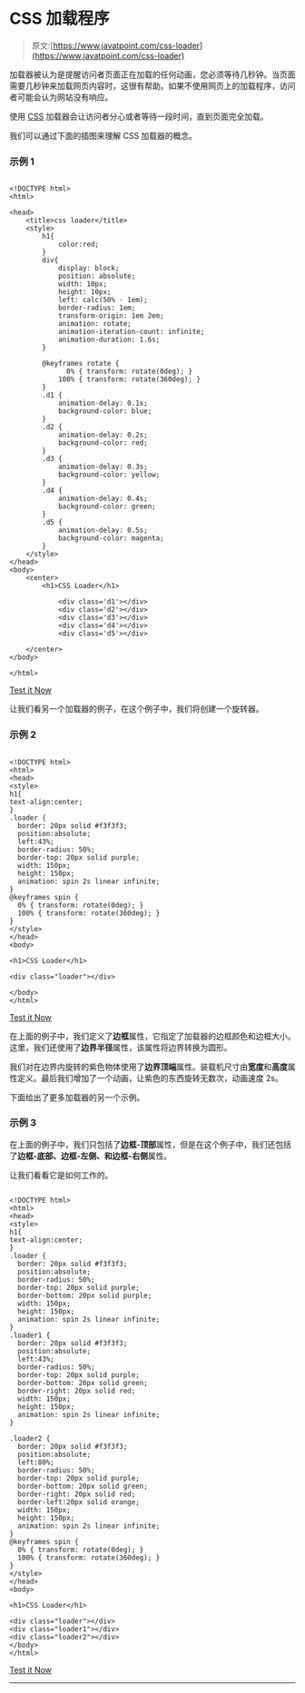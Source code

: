 # CSS 加载程序

> 原文:[https://www.javatpoint.com/css-loader](https://www.javatpoint.com/css-loader)

加载器被认为是提醒访问者页面正在加载的任何动画，您必须等待几秒钟。当页面需要几秒钟来加载网页内容时，这很有帮助。如果不使用网页上的加载程序，访问者可能会认为网站没有响应。

使用 [CSS](https://javatpoint.com/css-tutorial) 加载器会让访问者分心或者等待一段时间，直到页面完全加载。

我们可以通过下面的插图来理解 CSS 加载器的概念。

### 示例 1

```

<!DOCTYPE html> 
<html> 

<head> 
    <title>css loader</title> 
    <style> 
        h1{ 
            color:red; 
        } 
        div{ 
            display: block; 
            position: absolute; 
            width: 10px; 
            height: 10px; 
            left: calc(50% - 1em); 
            border-radius: 1em; 
            transform-origin: 1em 2em; 
            animation: rotate; 
            animation-iteration-count: infinite; 
            animation-duration: 1.6s; 
        } 

        @keyframes rotate { 
              0% { transform: rotate(0deg); }
			100% { transform: rotate(360deg); } 
        } 
        .d1 { 
            animation-delay: 0.1s; 
            background-color: blue; 
        } 
        .d2 { 
            animation-delay: 0.2s; 
            background-color: red; 
        } 
        .d3 { 
            animation-delay: 0.3s; 
            background-color: yellow; 
        } 
        .d4 { 
            animation-delay: 0.4s; 
            background-color: green; 
        } 
        .d5 { 
            animation-delay: 0.5s; 
            background-color: magenta; 
        } 
    </style> 
</head> 
<body> 
    <center>  
        <h1>CSS Loader</h1> 

            <div class='d1'></div> 
            <div class='d2'></div> 
            <div class='d3'></div> 
            <div class='d4'></div> 
            <div class='d5'></div> 

    </center> 
</body> 

</html>

```

[Test it Now](https://www.javatpoint.com/oprweb/test.jsp?filename=cssLoader1)

让我们看另一个加载器的例子，在这个例子中，我们将创建一个旋转器。

### 示例 2

```

<!DOCTYPE html>
<html>
<head>
<style>
h1{
text-align:center;
}
.loader {
  border: 20px solid #f3f3f3;
  position:absolute;
  left:43%;
  border-radius: 50%;
  border-top: 20px solid purple;
  width: 150px;
  height: 150px;
  animation: spin 2s linear infinite;
}
@keyframes spin {
  0% { transform: rotate(0deg); }
  100% { transform: rotate(360deg); }
}
</style>
</head>
<body>

<h1>CSS Loader</h1>

<div class="loader"></div>

</body>
</html>

```

[Test it Now](https://www.javatpoint.com/oprweb/test.jsp?filename=cssLoader2)

在上面的例子中，我们定义了**边框**属性，它指定了加载器的边框颜色和边框大小。这里，我们还使用了**边界半径**属性，该属性将边界转换为圆形。

我们对在边界内旋转的紫色物体使用了**边界顶端**属性。装载机尺寸由**宽度**和**高度**属性定义。最后我们增加了一个动画，让紫色的东西旋转无数次，动画速度 2s。

下面给出了更多加载器的另一个示例。

### 示例 3

在上面的例子中，我们只包括了**边框-顶部**属性，但是在这个例子中，我们还包括了**边框-底部、边框-左侧、**和**边框-右侧**属性。

让我们看看它是如何工作的。

```

<!DOCTYPE html>
<html>
<head>
<style>
h1{
text-align:center;
}
.loader {
  border: 20px solid #f3f3f3;
  position:absolute;
  border-radius: 50%;
  border-top: 20px solid purple;
  border-bottom: 20px solid purple;
  width: 150px;
  height: 150px;
  animation: spin 2s linear infinite;
}
.loader1 {
  border: 20px solid #f3f3f3;
  position:absolute;
  left:43%;
  border-radius: 50%;
  border-top: 20px solid purple;
  border-bottom: 20px solid green;
  border-right: 20px solid red;
  width: 150px;
  height: 150px;
  animation: spin 2s linear infinite;
}

.loader2 {
  border: 20px solid #f3f3f3;
  position:absolute;
  left:80%;
  border-radius: 50%;
  border-top: 20px solid purple;
  border-bottom: 20px solid green;
  border-right: 20px solid red;
  border-left:20px solid orange;
  width: 150px;
  height: 150px;
  animation: spin 2s linear infinite;
}
@keyframes spin {
  0% { transform: rotate(0deg); }
  100% { transform: rotate(360deg); }
}
</style>
</head>
<body>

<h1>CSS Loader</h1>

<div class="loader"></div>
<div class="loader1"></div>
<div class="loader2"></div>
</body>
</html>

```

[Test it Now](https://www.javatpoint.com/oprweb/test.jsp?filename=cssLoader3)

* * *